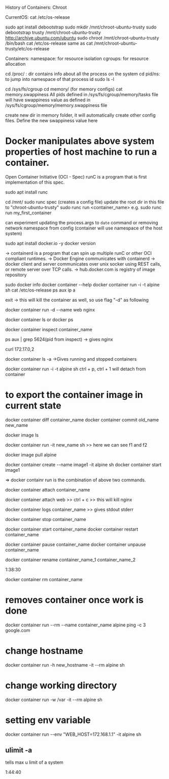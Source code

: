 History of Containers: Chroot

CurrentOS:
cat /etc/os-release 

sudo apt install debootstrap
sudo mkdir /mnt/chroot-ubuntu-trusty
sudo debootstrap trusty /mnt/chroot-ubuntu-trusty http://archive.ubuntu.com/ubuntu
sudo chroot /mnt/chroot-ubuntu-trusty /bin/bash
cat /etc/os-release 
same as
cat /mnt/chroot-ubuntu-trusty/etc/os-release 


Containers:
namespace: for resource isolation
cgroups: for resource allocation

cd /proc/ : dir contains info about all the process on the system
cd pid/ns: to jump into namespace of that process id
sudo ls -l


cd /sys/fs/cgroup
cd memory/ (for memory configs)
cat memory.swappiness
All pids defined in /sys/fs/cgroup/memory/tasks file will have swappiness value as defined in /sys/fs/cgroup/memory/memory.swappiness file

create new dir in memory folder, it will automatically create other config files.
Define the new swappiness value here

# Docker manipulates above system properties of host machine to run a container.



Open Container Initiative (OCI - Spec)
runC is a program that is first implementation of this spec.


sudo apt install runc

cd /mnt/
sudo runc spec (creates a config file)
update the root dir in this file to "chroot-ubuntu-trusty"
sudo runc run <container_name>
e.g. sudo runc run my_first_container

can experiment updating the process.args to `date` command
or removing network namespace from config (container will use namespace of the host system)



sudo apt install docker.io -y
docker version

-> containerd is a program that can spin up multiple runC or other OCI compliant runtimes.
-> Docker Engine communicates with containerd
-> docker client and server communicates over unix socker using REST calls, or remote server over TCP calls.
-> hub.docker.com is registry of image repository

sudo docker info
docker container --help
docker container run -i -t alpine sh
    cat /etc/os-release
    ps aux
    ip a

exit -> this will kill the container as well, so use flag "-d" as following

docker container run -d --name web nginx

docker container ls or docker ps

docker container inspect container_name

ps aux | grep 5624(pid from inspect) -> gives nginx

curl 172.17.0,2

docker container ls -a ->Gives running and stopped containers

docker container run -i -t alpine sh
ctrl + p, ctrl + 1 will detach from container

# to export the container image in current state
docker container diff container_name
docker container commit old_name new_name

docker image ls

docker container run -it new_name sh >> here we can see f1 and f2

docker image pull alpine 

docker container create --name image1 -it alpine sh
docker container start image1

=> docker containr run is the combination of above two commands.

docker container attach container_name

docker container attach web >> ctrl + c >> this will kill nginx

docker container logs container_name >> gives stdout stderr

docker container stop container_name

docker container start container_name
docker container restart container_name

docker container pause container_name
docker container unpause container_name

docker container rename container_name_1 container_name_2

1:38:30

docker container rm container_name
 
 # removes container once work is done
docker container run --rm --name container_name alpine ping -c 3 google.com

# change hostname
docker container run -h new_hostname -it --rm alpine sh

# change working directory
docker container run -w /var -it --rm alpine sh

# setting env variable
docker container run --env "WEB_HOST=172.168.1.1" -it alpine sh

## ulimit -a
tells max u limit of a system

1:44:40